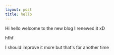 ```yaml
---
layout: post
title: hello
---
```


Hi hello welcome to the new blog I renewed it xD

hfhf

I should improve it more but that's for another time
